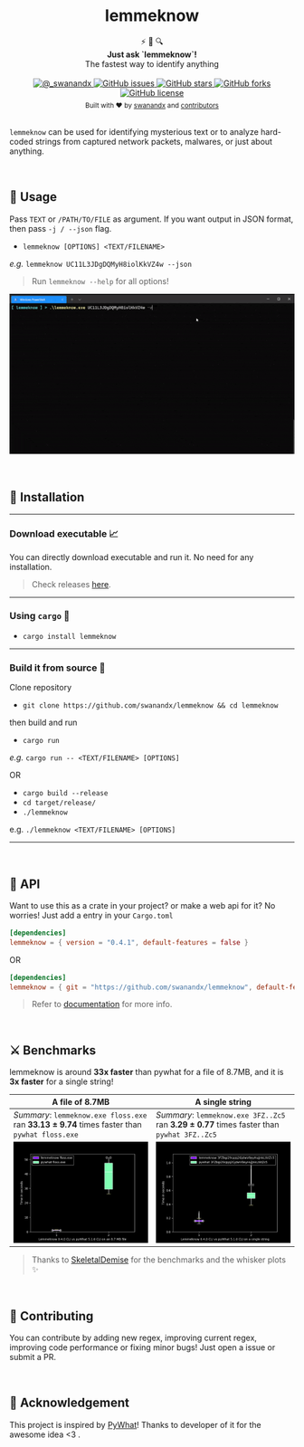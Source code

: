<h1 align="center">
    lemmeknow 
</h1>

<div align="center">
  ⚡ 🦀 🔍
</div>
<div align="center">
  <strong>Just ask `lemmeknow`!</strong>
</div>
<div align="center">
  The fastest way to identify anything
</div>

<br />

<div align="center">
  <!-- Twitter -->
  <a href="https://twitter.com/_swanandx">
    <img src="https://img.shields.io/badge/twitter-%40__swanandx-blue"
      alt="@_swanandx" />
  </a>
  <!-- GitHub issues -->
  <a href="https://github.com/swanandx/lemmeknow/issues">
    <img src="https://img.shields.io/github/issues/swanandx/lemmeknow"
      alt="GitHub issues" />
  </a>
  <!-- GitHub stars -->
  <a href="https://github.com/swanandx/lemmeknow/stargazers">
    <img src="https://img.shields.io/github/stars/swanandx/lemmeknow"
      alt="GitHub stars" />
  </a>
  <!-- GitHub forks -->
  <a href="https://github.com/swanandx/lemmeknow/network">
    <img src="https://img.shields.io/github/forks/swanandx/lemmeknow"
      alt="GitHub forks" />
  </a>
  <!-- GitHub license -->
  <a href="https://github.com/swanandx/lemmeknow/blob/main/LICENSE">
    <img src="https://img.shields.io/github/license/swanandx/lemmeknow"
      alt="GitHub license" />
  </a>
</div>

<div align="center">
  <sub>Built with ❤︎ by
  <a href="https://twitter.com/_swanandx">swanandx</a> and
  <a href="https://github.com/swanandx/lemmeknow/graphs/contributors">
    contributors
  </a>
</div>

<br />

<!-- Thnx to choo for above README design <3 https://github.com/choojs/choo/blob/master/README.md -->

`lemmeknow` can be used for identifying mysterious text or to analyze hard-coded strings from captured network packets, malwares, or just about anything.

<br />

## 🧰 Usage 

Pass `TEXT` or `/PATH/TO/FILE` as argument. If you want output in JSON format, then pass `-j / --json` flag.

- `lemmeknow [OPTIONS] <TEXT/FILENAME>`

*e.g.* `lemmeknow UC11L3JDgDQMyH8iolKkVZ4w --json` 


> Run `lemmeknow --help` for all options!

<p align="center">
  <img src="images/demo.gif" alt="demo" />
</p>

<br />

## 🔭 Installation
---
### Download executable 📈

 You can directly download executable and run it. No need for any installation.
 > Check releases [here](https://github.com/swanandx/lemmeknow/releases/).

---
### Using `cargo` 🦀

- `cargo install lemmeknow`

---
### Build it from source 🎯

Clone repository

- `git clone https://github.com/swanandx/lemmeknow && cd lemmeknow`

then build and run
- `cargo run`

*e.g.* `cargo run -- <TEXT/FILENAME> [OPTIONS]`

OR

- `cargo build --release`
- `cd target/release/`
- `./lemmeknow`

e.g. `./lemmeknow <TEXT/FILENAME> [OPTIONS]`

---
<br />

## 🚀 API  

Want to use this as a crate in your project? or make a web api for it? No worries! Just add a entry in your `Cargo.toml`

```toml
[dependencies]
lemmeknow = { version = "0.4.1", default-features = false }

```

OR 

```toml
[dependencies]
lemmeknow = { git = "https://github.com/swanandx/lemmeknow", default-features = false }

```

> Refer to [documentation](https://docs.rs/lemmeknow) for more info.

<br />

## ⚔️ Benchmarks

lemmeknow is around **33x faster** than pywhat for a file of 8.7MB, and it is **3x faster** for a single string!

| A file of 8.7MB | A single string |
| ---  |  ---   |
| *Summary*: `lemmeknow.exe floss.exe` ran **33.13 ± 9.74** times faster than `pywhat floss.exe` | *Summary*: `lemmeknow.exe 3FZ..Zc5` ran **3.29 ± 0.77** times faster than `pywhat 3FZ..Zc5` |
| ![File benchmark](images/bench_file.png)     | ![String benchmark](images/bench_string.png)       |

> Thanks to [SkeletalDemise](https://github.com/SkeletalDemise) for the benchmarks and the whisker plots ✨

<br />

## 🚧 Contributing 

You can contribute by adding new regex, improving current regex, improving code performance or fixing minor bugs! Just open a issue or submit a PR.

<br />

## 💖 Acknowledgement

 This project is inspired by [PyWhat](https://github.com/bee-san/pyWhat)!
 Thanks to developer of it for the awesome idea <3 .
